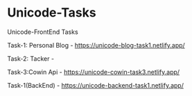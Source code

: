 # Unicode-Tasks
Unicode-FrontEnd Tasks

Task-1: Personal Blog - https://unicode-blog-task1.netlify.app/

Task-2: Tacker - 

Task-3:Cowin Api - https://unicode-cowin-task3.netlify.app/

Task-1(BackEnd) - https://unicode-backend-task1.netlify.app/
